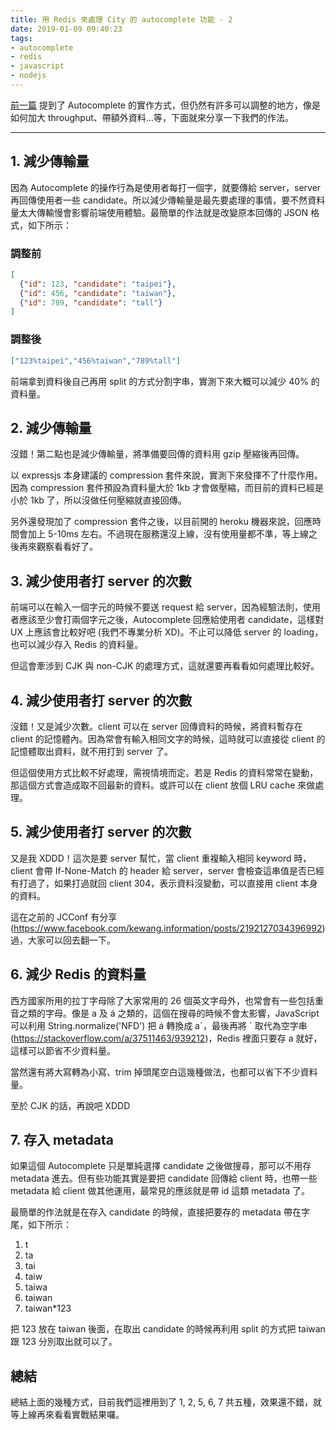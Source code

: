 ```yaml
---
title: 用 Redis 來處理 City 的 autocomplete 功能 - 2
date: 2019-01-09 09:40:23
tags:
- autocomplete
- redis
- javascript
- nodejs
---
```


[前一篇](https://techblog.funliday.com/2019/01/08/%E7%94%A8-Redis-%E4%BE%86%E8%99%95%E7%90%86-City-%E7%9A%84-autocomplete-%E5%8A%9F%E8%83%BD-1/) 提到了 Autocomplete 的實作方式，但仍然有許多可以調整的地方，像是如何加大 throughput、帶額外資料...等，下面就來分享一下我們的作法。

---

## 1. 減少傳輸量

因為 Autocomplete 的操作行為是使用者每打一個字，就要傳給 server，server 再回傳使用者一些 candidate。所以減少傳輸量是最先要處理的事情，要不然資料量太大傳輸慢會影響前端使用體驗。最簡單的作法就是改變原本回傳的 JSON 格式，如下所示：

### 調整前

```json
[
  {"id": 123, "candidate": "taipei"},
  {"id": 456, "candidate": "taiwan"},
  {"id": 789, "candidate": "tall"}
]
```

### 調整後

```json
["123%taipei","456%taiwan","789%tall"]
```

前端拿到資料後自己再用 split 的方式分割字串，實測下來大概可以減少 40% 的資料量。

## 2. 減少傳輸量

沒錯！第二點也是減少傳輸量，將準備要回傳的資料用 gzip 壓縮後再回傳。

以 expressjs 本身建議的 compression 套件來說，實測下來發揮不了什麼作用。因為 compression 套件預設為資料量大於 1kb 才會做壓縮，而目前的資料已經是小於 1kb 了，所以沒做任何壓縮就直接回傳。

另外還發現加了 compression 套件之後，以目前開的 heroku 機器來說，回應時間會加上 5-10ms 左右。不過現在服務還沒上線，沒有使用量都不準，等上線之後再來觀察看看好了。

## 3. 減少使用者打 server 的次數

前端可以在輸入一個字元的時候不要送 request 給 server，因為經驗法則，使用者應該至少會打兩個字元之後，Autocomplete 回應給使用者 candidate，這樣對 UX 上應該會比較好吧 (我們不專業分析 XD)。不止可以降低 server 的 loading，也可以減少存入 Redis 的資料量。

但這會牽涉到 CJK 與 non-CJK 的處理方式，這就還要再看看如何處理比較好。

## 4. 減少使用者打 server 的次數

沒錯！又是減少次數。client 可以在 server 回傳資料的時候，將資料暫存在 client 的記憶體內。因為常會有輸入相同文字的時候，這時就可以直接從 client 的記憶體取出資料，就不用打到 server 了。

但這個使用方式比較不好處理，需視情境而定。若是 Redis 的資料常常在變動，那這個方式會造成取不回最新的資料。或許可以在 client 放個 LRU cache 來做處理。

## 5. 減少使用者打 server 的次數

又是我 XDDD！這次是要 server 幫忙，當 client 重複輸入相同 keyword 時，client 會帶 If-None-Match 的 header 給 server，server 會檢查這串值是否已經有打過了，如果打過就回 client 304，表示資料沒變動，可以直接用 client 本身的資料。

這在之前的 JCConf 有分享 (https://www.facebook.com/kewang.information/posts/2192127034396992) 過，大家可以回去翻一下。

## 6. 減少 Redis 的資料量

西方國家所用的拉丁字母除了大家常用的 26 個英文字母外，也常會有一些包括重音之類的字母。像是 a 及 á 之類的，這個在搜尋的時候不會太影響，JavaScript 可以利用 String.normalize('NFD') 把 á 轉換成 aˊ，最後再將 ˊ 取代為空字串 (https://stackoverflow.com/a/37511463/939212)，Redis 裡面只要存 a 就好，這樣可以節省不少資料量。

當然還有將大寫轉為小寫、trim 掉頭尾空白這幾種做法，也都可以省下不少資料量。

至於 CJK 的話，再說吧 XDDD

## 7. 存入 metadata

如果這個 Autocomplete 只是單純選擇 candidate 之後做搜尋，那可以不用存 metadata 進去。但有些功能其實是要把 candidate 回傳給 client 時，也帶一些 metadata 給 client 做其他運用，最常見的應該就是帶 id 這類 metadata 了。

最簡單的作法就是在存入 candidate 的時候，直接把要存的 metadata 帶在字尾，如下所示：

1. t
2. ta
3. tai
4. taiw
5. taiwa
6. taiwan
7. taiwan*123

把 123 放在 taiwan 後面，在取出 candidate 的時候再利用 split 的方式把 taiwan 跟 123 分別取出就可以了。

## 總結

總結上面的幾種方式，目前我們這裡用到了 1, 2, 5, 6, 7 共五種，效果還不錯，就等上線再來看看實戰結果囉。